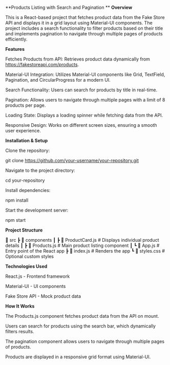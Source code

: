 **Products Listing with Search and Pagination
**
**Overview**

This is a React-based project that fetches product data from the Fake Store API and displays it in a grid layout using Material-UI components. The project includes a search functionality to filter products based on their title and implements pagination to navigate through multiple pages of products efficiently.

**Features**

Fetches Products from API: Retrieves product data dynamically from https://fakestoreapi.com/products.

Material-UI Integration: Utilizes Material-UI components like Grid, TextField, Pagination, and CircularProgress for a modern UI.

Search Functionality: Users can search for products by title in real-time.

Pagination: Allows users to navigate through multiple pages with a limit of 8 products per page.

Loading State: Displays a loading spinner while fetching data from the API.

Responsive Design: Works on different screen sizes, ensuring a smooth user experience.

**Installation & Setup**

Clone the repository:

git clone https://github.com/your-username/your-repository.git

Navigate to the project directory:

cd your-repository

Install dependencies:

npm install

Start the development server:

npm start

**Project Structure**

📂 src
 ┣ 📂 components
 ┃ ┣ 📜 ProductCard.js  # Displays individual product details
 ┃ ┣ 📜 Products.js     # Main product listing component
 ┃ ┗ 📜 App.js          # Entry point of the React app
 ┣ 📜 index.js          # Renders the app
 ┗ 📜 styles.css        # Optional custom styles

**Technologies Used**

React.js - Frontend framework

Material-UI - UI components

Fake Store API - Mock product data

**How It Works**

The Products.js component fetches product data from the API on mount.

Users can search for products using the search bar, which dynamically filters results.

The pagination component allows users to navigate through multiple pages of products.

Products are displayed in a responsive grid format using Material-UI.
